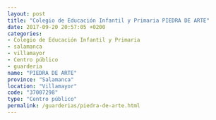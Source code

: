 ```yaml
---
layout: post
title: "Colegio de Educación Infantil y Primaria PIEDRA DE ARTE"
date: 2017-09-20 20:57:05 +0200
categories:
- Colegio de Educación Infantil y Primaria
- salamanca
- villamayor
- Centro público
- guarderia
name: "PIEDRA DE ARTE"
province: "Salamanca"
location: "Villamayor"
code: "37007298"
type: "Centro público"
permalink: /guarderias/piedra-de-arte.html
---
```

